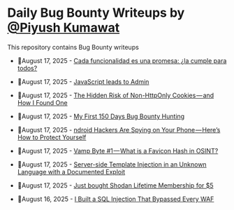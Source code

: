 # Daily Bug Bounty Writeups by [@Piyush Kumawat](https://twitter.com/piyush_supiy) 
This repository contains Bug Bounty writeups

<!-- BLOG-POST-LIST:START -->
 - 💯August 17, 2025 - [Cada funcionalidad es una promesa: ¿la cumple para todos?](https://gorkaaa.medium.com/cada-funcionalidad-es-una-promesa-la-cumple-para-todos-9125ef7b7e92?source=rss------bug_bounty-5) 

 - 💯August 17, 2025 - [JavaScript leads to Admin](https://infosecwriteups.com/javascript-leads-to-admin-f7afecc21d02?source=rss------bug_bounty-5) 

 - 💯August 17, 2025 - [The Hidden Risk of Non-HttpOnly Cookies — and How I Found One](https://medium.com/@amitgy04/the-hidden-risk-of-non-httponly-cookies-and-how-i-found-one-382eebec998f?source=rss------bug_bounty-5) 

 - 💯August 17, 2025 - [My First 150 Days Bug Bounty Hunting](https://medium.com/@YourFinalSin/my-first-150-days-bug-bounty-hunting-034623c89836?source=rss------bug_bounty-5) 

 - 💯August 17, 2025 - [ndroid Hackers Are Spying on Your Phone — Here’s How to Protect Yourself](https://medium.com/@syedmhatim/ndroid-hackers-are-spying-on-your-phone-heres-how-to-protect-yourself-04a1302642af?source=rss------bug_bounty-5) 

 - 💯August 17, 2025 - [Vamp Byte #1 — What is a Favicon Hash in OSINT?](https://codewithvamp.medium.com/vamp-byte-1-what-is-a-favicon-hash-in-osint-daf0279ad129?source=rss------bug_bounty-5) 

 - 💯August 17, 2025 - [Server-side Template Injection in an Unknown Language with a Documented Exploit](https://infosecwriteups.com/server-side-template-injection-in-an-unknown-language-with-a-documented-exploit-1890eb486513?source=rss------bug_bounty-5) 

 - 💯August 17, 2025 - [Just bought Shodan Lifetime Membership for $5](https://medium.com/@abhirupkonwar04/just-bought-shodan-lifetime-membership-for-5-fef8a9b8de2d?source=rss------bug_bounty-5) 

 - 💯August 16, 2025 - [I Built a SQL Injection That Bypassed Every WAF](https://medium.com/@ibtissamhammadi1/i-built-a-sql-injection-that-bypassed-every-waf-01bee29f2d84?source=rss------bug_bounty-5) 
<!-- BLOG-POST-LIST:END -->
